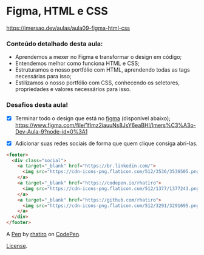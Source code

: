 # Figma, HTML e CSS

https://imersao.dev/aulas/aula09-figma-html-css

### Conteúdo detalhado desta aula:

- Aprendemos a mexer no Figma e transformar o design em código;
- Entendemos melhor como funciona HTML e CSS;
- Estruturamos o nosso portfólio com HTML, aprendendo todas as tags necessárias para isso;
- Estilizamos o nosso portfólio com CSS, conhecendo os seletores, propriedades e valores necessários para isso.

### Desafios desta aula!

- [x] Terminar todo o design que está no [figma](https://www.figma.com/file/1flmz2iauuNs8JsY6eaBHI/Imers%C3%A3o-Dev-Aula-9?node-id=0%3A1) (disponível abaixo);
      https://www.figma.com/file/1flmz2iauuNs8JsY6eaBHI/Imers%C3%A3o-Dev-Aula-9?node-id=0%3A1

- [x] Adicionar suas redes sociais de forma que quem clique consiga abri-las.

```html
<footer>
  <div class="social">
    <a target="_blank" href="https://br.linkedin.com/">
      <img src="https://cdn-icons-png.flaticon.com/512/3536/3536505.png" />
    </a>
    <a target="_blank" href="https://codepen.io/rhatiro">
      <img src="https://cdn-icons-png.flaticon.com/512/1377/1377243.png" />
    </a>
    <a target="_blank" href="https://github.com/rhatiro">
      <img src="https://cdn-icons-png.flaticon.com/512/3291/3291695.png" />
    </a>
  </div>
</footer>
```

A [Pen](https://codepen.io/rhatiro/pen/dyKaRza) by [rhatiro](https://codepen.io/rhatiro) on [CodePen](https://codepen.io).

[License](https://codepen.io/license/pen/dyKaRza).
